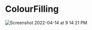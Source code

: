 # ColourFilling
![Screenshot 2022-04-14 at 9 14 21 PM](https://user-images.githubusercontent.com/74678155/163530208-8e859bcc-95c4-45bd-99e5-8c39c4b5166f.png)
